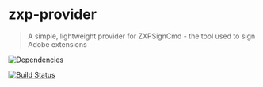 # zxp-provider

> A simple, lightweight provider for ZXPSignCmd - the tool used to sign Adobe extensions

[![Dependencies](http://img.shields.io/david/codearoni/zxp-provider.svg?style=flat-square)](https://david-dm.org/cosdearoni/zxp-provider)

[![Build Status](https://travis-ci.org/codearoni/zxp-provider.svg?branch=master)](https://travis-ci.org/codearoni/zxp-provider)
